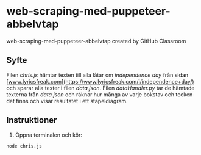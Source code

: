 # web-scraping-med-puppeteer-abbelvtap
web-scraping-med-puppeteer-abbelvtap created by GitHub Classroom

## Syfte

Filen *chris.js* hämtar texten till alla låtar om *independence day* från sidan [www.lyricsfreak.com](https://www.lyricsfreak.com/i/independence+day/) och sparar alla texter i filen *data.json*. Filen *dataHandler.py* tar de hämtade texterna från *data.json* och räknar hur många av varje bokstav och tecken det finns och visar resultatet i ett stapeldiagram.

## Instruktioner

1. Öppna terminalen och kör:
~~~
node chris.js
~~~

